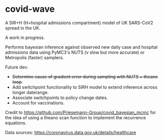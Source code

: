 # covid-wave
A SIR+H (H=hospital admissions compartment) model of UK SARS-CoV2 spread in the UK.

A work in progress.

Performs bayesian inference against observed new daily case and hospital admissions data using PyMC3's NUTS (v slow but more accurate) or Metropolis (faster) samplers.

Future dev:

- <strike>Determine cause of gradient error during sampling with NUTS + theano loop.</strike>
- Add switchpoint functionality to SIRH model to extend inference across longer daterange.
- Associate switchpoints to policy change dates.
- Account for vaccinations.

		
		



Credit to https://github.com/Priesemann-Group/covid_bayesian_mcmc for the idea of using a theano scan function to implement the recurrence equations.

Data sources: https://coronavirus.data.gov.uk/details/healthcare
